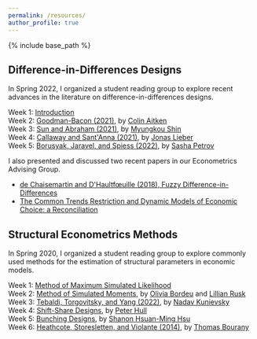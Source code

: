 ```yaml
---
permalink: /resources/
author_profile: true
---
```


{% include base_path %}


## Difference-in-Differences Designs

In Spring 2022, I organized a student reading group to explore recent advances in the literature on difference-in-differences designs.

Week 1: [Introduction](/files/DiDES01_Intro.pdf)<br/>
Week 2: [Goodman-Bacon (2021)](/files/DiDES02_GoodmanBacon.pdf), by [Colin Aitken](https://mathematics.uchicago.edu/people/profile/colin-aitken1/)<br/>
Week 3: [Sun and Abraham (2021)](/files/DiDES03_SunAbraham.pdf), by [Myungkou Shin](https://myungkoushin.com/)<br/>
Week 4: [Callaway and Sant'Anna (2021)](/files/DiDES04_CallawaySantAnna.pdf), by [Jonas Lieber](https://jonaslieber.com/)<br/>
Week 5: [Borusyak, Jaravel, and Spiess (2022)](/files/DiDES05_BorusyakJaravelSpiess.pdf), by [Sasha Petrov](https://economics.uchicago.edu/directory/sasha-petrov)

I also presented and discussed two recent papers in our Econometrics Advising Group. <br/>
* [de Chaisemartin and D'Haultf&oelig;uille (2018), Fuzzy Difference-in-Differences](/files/MetricsAdvising_FuzzyDID.pdf)
* [The Common Trends Restriction and Dynamic Models of Economic Choice: a Reconciliation](/files/MetricsAdvising_CommonTrendsSelection.pdf)


## Structural Econometrics Methods

In Spring 2020, I organized a student reading group to explore commonly used methods for the estimation of structural parameters in economic models.

Week 1: [Method of Maximum Simulated Likelihood](/files/StructuralMetrics01_MaxSimLik.pdf)<br/>
Week 2: [Method of Simulated Moments](/files/StructuralMetrics02_MethSimMoms.pdf), by [Olivia Bordeu](https://www.oliviabordeu.com/) and [Lillian Rusk](https://twitter.com/lillianrusk?lang=en)<br/>
Week 3: [Tebaldi, Torgovitsky, and Yang (2022)](/files/StructuralMetrics03_NonParamDem.pdf), by [Nadav Kunievsky](https://economics.uchicago.edu/directory/nadav-kunievsky) <br/>
Week 4: [Shift-Share Designs](/files/StructuralMetrics04_ShiftShare.pdf), by [Peter Hull](https://sites.google.com/site/aboutpeterhull/home) <br/>
Week 5: [Bunching Designs](/files/StructuralMetrics05_Bunching.pdf), by [Shanon Hsuan-Ming Hsu](https://economics.uchicago.edu/directory/shanon-hsuan-ming-hsu) <br/>
Week 6: [Heathcote, Storesletten, and Violante (2014)](/files/StructuralMetrics06_ConsLabSup.pdf), by [Thomas Bourany](https://thomasbourany.github.io/)<br/>


